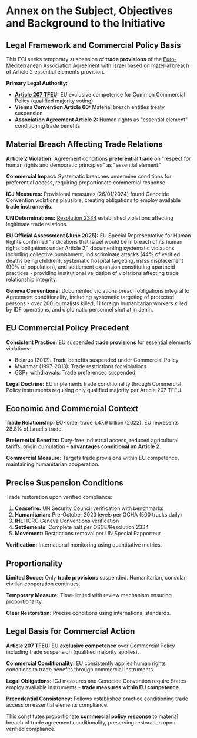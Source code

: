 # Annex on the Subject, Objectives and Background to the Initiative

## Legal Framework and Commercial Policy Basis

This ECI seeks temporary suspension of **trade provisions** of the [Euro-Mediterranean Association Agreement with Israel](https://eeas.europa.eu/archives/delegations/israel/documents/eu_israel/asso_agree_en.pdf) based on material breach of Article 2 essential elements provision.

**Primary Legal Authority:**
- **[Article 207 TFEU](https://eur-lex.europa.eu/legal-content/EN/TXT/?uri=celex%3A12012E%2FTXT):** EU exclusive competence for Common Commercial Policy (qualified majority voting)
- **Vienna Convention Article 60:** Material breach entitles treaty suspension
- **Association Agreement Article 2:** Human rights as "essential element" conditioning trade benefits

## Material Breach Affecting Trade Relations

**Article 2 Violation:** Agreement conditions **preferential trade** on "respect for human rights and democratic principles" as "essential element."

**Commercial Impact:** Systematic breaches undermine conditions for preferential access, requiring proportionate commercial response.

**ICJ Measures:** Provisional measures (26/01/2024) found Genocide Convention violations plausible, creating obligations to employ available **trade instruments**.

**UN Determinations:** [Resolution 2334](https://documents-dds-ny.un.org/doc/UNDOC/GEN/N16/463/27/PDF/N1646327.pdf) established violations affecting legitimate trade relations.

**EU Official Assessment (June 2025):** EU Special Representative for Human Rights confirmed "indications that Israel would be in breach of its human rights obligations under Article 2," documenting systematic violations including collective punishment, indiscriminate attacks (44% of verified deaths being children), systematic hospital targeting, mass displacement (90% of population), and settlement expansion constituting apartheid practices - providing institutional validation of violations affecting trade relationship integrity.

**Geneva Conventions:** Documented violations breach obligations integral to Agreement conditionality, including systematic targeting of protected persons - over 200 journalists killed, 11 foreign humanitarian workers killed by IDF operations, and diplomatic personnel shot at in Jenin.

## EU Commercial Policy Precedent

**Consistent Practice:** EU suspended **trade provisions** for essential elements violations:
- Belarus (2012): Trade benefits suspended under Commercial Policy
- Myanmar (1997-2013): Trade restrictions for violations
- GSP+ withdrawals: Trade preferences suspended

**Legal Doctrine:** EU implements trade conditionality through Commercial Policy instruments requiring only qualified majority per Article 207 TFEU.

## Economic and Commercial Context

**Trade Relationship:** EU-Israel trade €47.9 billion (2022), EU represents 28.8% of Israel's trade.

**Preferential Benefits:** Duty-free industrial access, reduced agricultural tariffs, origin cumulation - **advantages conditional on Article 2**.

**Commercial Measure:** Targets trade provisions within EU competence, maintaining humanitarian cooperation.

## Precise Suspension Conditions

Trade restoration upon verified compliance:

1. **Ceasefire:** UN Security Council verification with benchmarks
2. **Humanitarian:** Pre-October 2023 levels per OCHA (500 trucks daily)
3. **IHL:** ICRC Geneva Conventions verification
4. **Settlements:** Complete halt per OSCE/Resolution 2334
5. **Movement:** Restrictions removal per UN Special Rapporteur

**Verification:** International monitoring using quantitative metrics.

## Proportionality

**Limited Scope:** Only **trade provisions** suspended. Humanitarian, consular, civilian cooperation continues.

**Temporary Measure:** Time-limited with review mechanism ensuring proportionality.

**Clear Restoration:** Precise conditions using international standards.

## Legal Basis for Commercial Action

**Article 207 TFEU:** EU **exclusive competence** over Commercial Policy including trade suspension (qualified majority applies).

**Commercial Conditionality:** EU consistently applies human rights conditions to trade benefits through commercial instruments.

**Legal Obligations:** ICJ measures and Genocide Convention require States employ available instruments - **trade measures within EU competence**.

**Precedential Consistency:** Follows established practice conditioning trade access on essential elements compliance.

This constitutes proportionate **commercial policy response** to material breach of trade agreement conditionality, preserving restoration upon verified compliance.